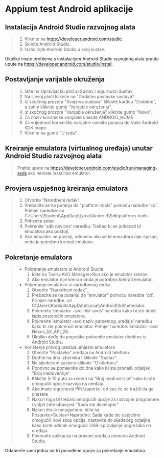 # **Appium test Android aplikacije**

## Instalacija Android Studio razvojnog alata

> 1. Kliknite na <https://developer.android.com/studio>.
> 2. Skinite Android Studio.
> 3. Instalirajte Android Studio u svoj sustav.

Ukoliko imate problema s instalacijom Android Studio razvojnog alata pratite upute na <https://developer.android.com/studio/install>.

## Postavljanje varijable okruženja

> 1. Idite na Upravljačku ploču>Sustav i sigurnost>Sustav.
> 2. Na lijevoj ploči kliknite na "Dodatne postavke sustava".
> 3. Iz skočnog prozora "Svojstva sustava" kliknite karticu "Dodatno", a zatim kliknite gumb "Varijable okruženja".
> 4. Iz skočnog prozora "Varijable okruženja" kliknite gumb "Novo".
> 5. Za naziv korisničke varijable unesite ANDROID_HOME.
> 6. Za vrijednost korisničke varijable unesite putanju do Vaše Android SDK mape.
> 7. Kliknite na gumb "U redu".

## Kreiranje emulatora (virtualnog uređaja) unutar Android Studio razvojnog alata

> Pratite upute na <https://developer.android.com/studio/run/managing-avds> ako nemate instaliran emulator.

## Provjera uspješnog kreiranja emulatora

> 1. Otvorite "Naredbeni redak".
> 2. Prebacite se na putanju do "platform-tools" pomoću naredbe 'cd'. Primjer naredbe: cd C:\Users\Student\AppData\Local\Android\Sdk\platform-tools.
> 3. Pritisnite enter.
> 4. Pokrenite 'adb devices' naredbu. Trebao bi se prikazati id emulatora ako postoji. 
> 5. Ako emulator ne postoji, odnosno ako se id emulatora nije ispisao, onda je potrebno kreirati emulator.

## Pokretanje emulatora 

> * Pokretanje emulatora iz Android Studia
> 	1. Idite na Tools>AVD Manager>Run ako je emulator kreiran.
> 	2. Ako emulator nije kreiran onda je potrebno kreirati emulator.
> * Pokretanje emulatora iz naredbenog redka
> 	1. Otvorite "Naredbeni redak".
> 	2. Prebacite se na putanju do "emulator" pomoću naredbe 'cd'. Primjer naredbe: cd C:\Users\Korisnik\AppData\Local\Android\Sdk\emulator.
> 	3. Pokrenite 'emulator -avd -list-avds' naredbu kako bi ste dobili ispis postojećih emulatora.
> 	4. Pokrenite 'emulator -avd naziv_pametnog_uređaja' naredbu kako bi ste pokrenuli emulator. Primjer naredbe: emulator -avd Nexus_5X_API_28.
> 	5. Ukoliko dođe do pogreške pokrenite emulator direktno iz Android Studia.
> * Korištenje pravog uređaja umjesto emulatora
> 	1. Otvorite "Postavke" uređaja na Android telefonu.
>	2. Dođite na dno izbornika i kliknite "Sustav".
> 	3. Na sljedećem zaslonu kliknite "O telefonu".
>	4. Ponovno se pomaknite do dna kako bi ste pronašli odjeljak "Broj međuverzije".
>	5. Klikčite 5-10 puta za redom na "Broj međuverzije" kako bi ste omogućili opcije razvoja na uređaju.
>	6. Ako imate sigurnosni PIN/zaporku, od vas će se tražiti da ga unesete
>	7. Nakon toga bi trebalo omogućiti opcije za razvojne programere i vidjet ćete obavijest "Sada ste developer".
>	8. Nakon što je omogućeno, idite na Postavke>Sustav>Napredno. Sada kada ste uspješno omogućili novi skup opcija, nastavite do sljedećeg odjeljka kako biste odmah omogućili USB ispravljanje pogrešaka na uređaju.
> 	9. Pokrenite aplikaciju na pravom uređaju pomoću Android Studia.

Odaberite sami jednu od tri ponuđene opcije za pokretanje emulatora.


